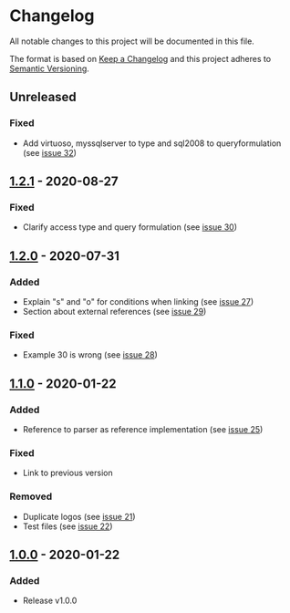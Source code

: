 # Changelog

All notable changes to this project will be documented in this file.

The format is based on [Keep a Changelog](http://keepachangelog.com/en/1.0.0/)
and this project adheres to [Semantic Versioning](http://semver.org/spec/v2.0.0.html).

## Unreleased

### Fixed
- Add virtuoso, myssqlserver to type and sql2008 to queryformulation (see [issue 32](https://gitlab.ilabt.imec.be/yarrrml/spec/-/issues/32))

## [1.2.1] - 2020-08-27

### Fixed
- Clarify access type and query formulation (see [issue 30](https://gitlab.ilabt.imec.be/yarrrml/spec/-/issues/30))

## [1.2.0] - 2020-07-31

### Added
- Explain "s" and "o" for conditions when linking (see [issue 27](https://gitlab.ilabt.imec.be/yarrrml/spec/-/issues/27))
- Section about external references (see [issue 29](https://gitlab.ilabt.imec.be/yarrrml/spec/-/issues/29))

### Fixed
- Example 30 is wrong (see [issue 28](https://gitlab.ilabt.imec.be/yarrrml/spec/-/issues/28))

## [1.1.0] - 2020-01-22

### Added
- Reference to parser as reference implementation (see [issue 25](https://gitlab.ilabt.imec.be/yarrrml/spec/issues/25))

### Fixed
- Link to previous version

### Removed
- Duplicate logos (see [issue 21](https://gitlab.ilabt.imec.be/yarrrml/spec/issues/21))
- Test files (see [issue 22](https://gitlab.ilabt.imec.be/yarrrml/spec/issues/22))

## [1.0.0] - 2020-01-22

### Added
- Release v1.0.0

[1.2.1]: https://gitlab.ilabt.imec.be/yarrrml/spec/compare/v1.2.0...v1.2.1
[1.2.0]: https://gitlab.ilabt.imec.be/yarrrml/spec/compare/v1.1.0...v1.2.0
[1.1.0]: https://gitlab.ilabt.imec.be/yarrrml/spec/compare/v1.0.0...v1.1.0
[1.0.0]: https://gitlab.ilabt.imec.be/yarrrml/spec/-/tags/v1.0.0
